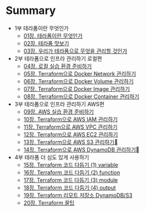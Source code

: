# Summary

* 1부 테라폼이란 무엇인가
  * [01장. 테라폼이란 무엇인가](./part1/01_what_is_terraform/01_what_is_terraform.md)
  * [02장. 테라폼 맛보기](./part1/02_terraform_tutorial/02_terraform_tutorial.md)
  * [03장. 우리가 테라폼으로 무엇을 관리할 것인가](./part1/03_what_we_managed_infrastructure/03_what_we_managed_infrastructure.md)
* 2부 테라폼으로 인프라 관리하기 로컬편
  * [04장. 로컬 실습 환경 준비하기]()
  * [05장. Terraform으로 Docker Network 관리하기](./part2/04-build-network/04-build-network.md)
  * [06장. Terraform으로 Docker Volume 관리하기]()
  * [07장. Terraform으로 Docker Image 관리하기]()
  * [08장. Terraform으로 Docker Container 관리하기]()
* 3부 테라폼으로 인프라 관리하기 AWS편
  * [09장. AWS 실습 환경 준비하기](./part3/09_ready_to_aws/09_ready_to_aws.md)
  * [10장. Terraform으로 AWS IAM 관리하기](./part3/10_manage_aws_iam/10_manage_aws_iam.md)
  * [11장. Terraform으로 AWS VPC 관리하기](./part3/11_manage_aws_vpc/11_manage_aws_vpc.md) 
  * [12장. Terraform으로 AWS EC2 관리하기]()
  * [13장. Terraform으로 AWS S3 관리하기]()
  * [14장. Terraform으로 AWS DynamoDB 관리하기]()
* 4부 테라폼 더 심도 있게 사용하기
  * [15장. Terraform 코드 다듬기 (1) variable]()
  * [16장. Terraform 코드 다듬기 (2) function]()
  * [17장. Terraform 코드 다듬기 (3) module]()
  * [18장. Terraform 코드 다듬기 (4) output]()
  * [19장. Terraform 리모트 저장소 DynamoDB/S3]()
  * [20장. Terraform 꿀팁]()